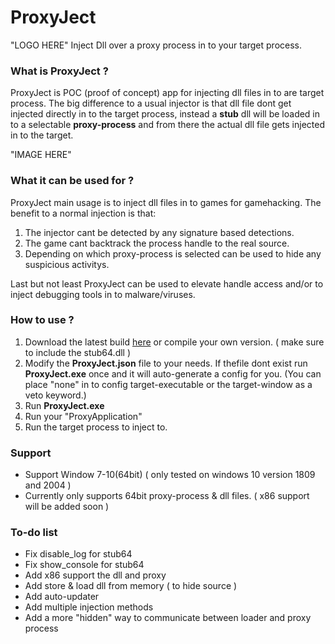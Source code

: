 # ProxyJect
"LOGO HERE"
Inject Dll over a proxy process in to your target process. 

### What is ProxyJect ?
ProxyJect is POC (proof of concept) app for injecting dll files in to are target process. The big difference to a usual injector is that dll file dont get injected directly in to the target process, instead a **stub** dll will be loaded in to a selectable **proxy-process** and from there the actual dll file gets injected in to the target.

"IMAGE HERE"

### What it can be used for ?
ProxyJect main usage is to inject dll files in to games for gamehacking.
The benefit to a normal injection is that:
1. The injector cant be detected by any signature based detections.
2. The game cant backtrack the process handle to the real source.
3. Depending on which proxy-process is selected can be used to hide any suspicious activitys.

Last but not least ProxyJect can be used to elevate handle access and/or to inject debugging tools in to malware/viruses.

### How to use ?
1. Download the latest build [here](https://github.com/suspex0/ProxyJect/releases/tag/ProxyJect-alpha-1.0) or compile your own version. ( make sure to include the stub64.dll )
2. Modify the **ProxyJect.json** file to your needs. If thefile dont exist run **ProxyJect.exe** once and it will auto-generate a config for you.
(You can place "none" in to config target-executable or the target-window as a veto keyword.)
3. Run **ProxyJect.exe**
4. Run your "ProxyApplication"
5. Run the target process to inject to.

### Support
- Support Window 7-10(64bit) ( only tested on windows 10 version 1809 and 2004 )
- Currently only supports 64bit proxy-process & dll files. ( x86 support will be added soon )

### To-do list
- Fix disable_log for stub64
- Fix show_console for stub64
- Add x86 support the dll and proxy
- Add store & load dll from memory ( to hide source )
- Add auto-updater
- Add multiple injection methods
- Add a more "hidden" way to communicate between loader and proxy process
